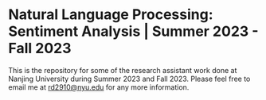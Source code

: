 # Natural Language Processing: Sentiment Analysis | Summer 2023 - Fall 2023
This is the repository for some of the research assistant work done at Nanjing University during Summer 2023 and Fall 2023. Please feel free to email me at rd2910@nyu.edu for any more information.

